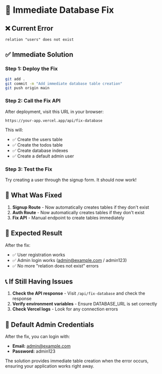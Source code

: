 # 🚨 Immediate Database Fix

## ❌ Current Error
```
relation "users" does not exist
```

## ✅ Immediate Solution

### Step 1: Deploy the Fix
```bash
git add .
git commit -m "Add immediate database table creation"
git push origin main
```

### Step 2: Call the Fix API
After deployment, visit this URL in your browser:
```
https://your-app.vercel.app/api/fix-database
```

This will:
- ✅ Create the users table
- ✅ Create the todos table
- ✅ Create database indexes
- ✅ Create a default admin user

### Step 3: Test the Fix
Try creating a user through the signup form. It should now work!

## 🔧 What Was Fixed

1. **Signup Route** - Now automatically creates tables if they don't exist
2. **Auth Route** - Now automatically creates tables if they don't exist
3. **Fix API** - Manual endpoint to create tables immediately

## 🎯 Expected Result

After the fix:
- ✅ User registration works
- ✅ Admin login works (admin@example.com / admin123)
- ✅ No more "relation does not exist" errors

## 📞 If Still Having Issues

1. **Check the API response** - Visit `/api/fix-database` and check the response
2. **Verify environment variables** - Ensure DATABASE_URL is set correctly
3. **Check Vercel logs** - Look for any connection errors

## 🔑 Default Admin Credentials

After the fix, you can login with:
- **Email:** admin@example.com
- **Password:** admin123

The solution provides immediate table creation when the error occurs, ensuring your application works right away. 